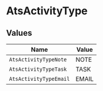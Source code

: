 # AtsActivityType


## Values

| Name                   | Value                  |
| ---------------------- | ---------------------- |
| `AtsActivityTypeNote`  | NOTE                   |
| `AtsActivityTypeTask`  | TASK                   |
| `AtsActivityTypeEmail` | EMAIL                  |